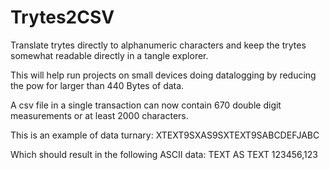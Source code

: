 # Trytes2CSV
Translate trytes directly to alphanumeric characters and keep the trytes somewhat readable directly in a tangle explorer.

This will help run projects on small devices doing datalogging by reducing the pow for larger than 440 Bytes of data.

A csv file in a single transaction can now contain 670 double digit measurements or at least 2000 characters.

This is an example of data turnary:
XTEXT9SXAS9SXTEXT9SABCDEFJABC

Which should result in the following ASCII data:
TEXT AS TEXT 123456,123
